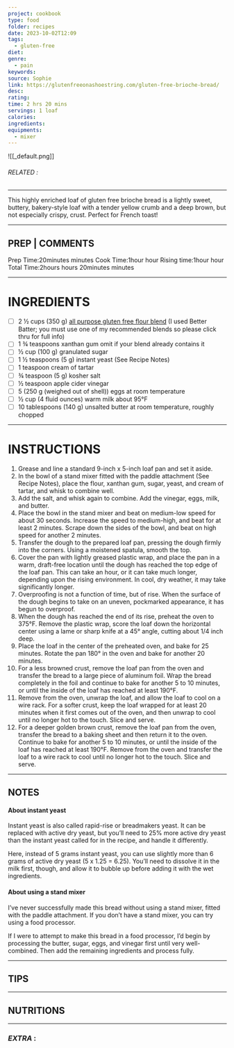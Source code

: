 ```yaml
---
project: cookbook
type: food
folder: recipes
date: 2023-10-02T12:09
tags:
  - gluten-free
diet: 
genre:
  - pain
keywords: 
source: Sophie
link: https://glutenfreeonashoestring.com/gluten-free-brioche-bread/
desc: 
rating: 
time: 2 hrs 20 mins
servings: 1 loaf
calories: 
ingredients: 
equipments:
  - mixer
---
```


![[_default.png]]
###### *RELATED* : 
---
This highly enriched loaf of gluten free brioche bread is a lightly sweet, buttery, bakery-style loaf with a tender yellow crumb and a deep brown, but not especially crispy, crust. Perfect for French toast!

---
## PREP | COMMENTS

Prep Time:20minutes minutes
Cook Time:1hour hour
Rising time:1hour hour
Total Time:2hours hours 20minutes minutes

---
# INGREDIENTS

- [ ] 2 ½ cups (350 g) [all purpose gluten free flour blend](https://glutenfreeonashoestring.com/all-purpose-gluten-free-flour-recipes/) (I used Better Batter; you must use one of my recommended blends so please click thru for full info)
- [ ] 1 ¾ teaspoons xanthan gum omit if your blend already contains it
- [ ] ½ cup (100 g) granulated sugar
- [ ] 1 ½ teaspoons (5 g) instant yeast (See Recipe Notes)
- [ ] 1 teaspoon cream of tartar
- [ ] ¾ teaspoon (5 g) kosher salt
- [ ] ½ teaspoon apple cider vinegar
- [ ] 5 (250 g (weighed out of shell)) eggs at room temperature
- [ ] ½ cup (4 fluid ounces) warm milk about 95°F
- [ ] 10 tablespoons (140 g) unsalted butter at room temperature, roughly chopped

---
# INSTRUCTIONS

1. Grease and line a standard 9-inch x 5-inch loaf pan and set it aside.
2. In the bowl of a stand mixer fitted with the paddle attachment (See Recipe Notes), place the flour, xanthan gum, sugar, yeast, and cream of tartar, and whisk to combine well.
3. Add the salt, and whisk again to combine. Add the vinegar, eggs, milk, and butter.
4. Place the bowl in the stand mixer and beat on medium-low speed for about 30 seconds. Increase the speed to medium-high, and beat for at least 2 minutes. Scrape down the sides of the bowl, and beat on high speed for another 2 minutes.
5. Transfer the dough to the prepared loaf pan, pressing the dough firmly into the corners. Using a moistened spatula, smooth the top.
6. Cover the pan with lightly greased plastic wrap, and place the pan in a warm, draft-free location until the dough has reached the top edge of the loaf pan. This can take an hour, or it can take much longer, depending upon the rising environment. In cool, dry weather, it may take significantly longer.
7. Overproofing is not a function of time, but of rise. When the surface of the dough begins to take on an uneven, pockmarked appearance, it has begun to overproof.
8. When the dough has reached the end of its rise, preheat the oven to 375°F. Remove the plastic wrap, score the loaf down the horizontal center using a lame or sharp knife at a 45° angle, cutting about 1/4 inch deep.
9. Place the loaf in the center of the preheated oven, and bake for 25 minutes. Rotate the pan 180° in the oven and bake for another 20 minutes.
10. For a less browned crust, remove the loaf pan from the oven and transfer the bread to a large piece of aluminum foil. Wrap the bread completely in the foil and continue to bake for another 5 to 10 minutes, or until the inside of the loaf has reached at least 190°F.
11. Remove from the oven, unwrap the loaf, and allow the loaf to cool on a wire rack. For a softer crust, keep the loaf wrapped for at least 20 minutes when it first comes out of the oven, and then unwrap to cool until no longer hot to the touch. Slice and serve.
12. For a deeper golden brown crust, remove the loaf pan from the oven, transfer the bread to a baking sheet and then return it to the oven. Continue to bake for another 5 to 10 minutes, or until the inside of the loaf has reached at least 190°F. Remove from the oven and transfer the loaf to a wire rack to cool until no longer hot to the touch. Slice and serve.

---
## NOTES

#### About instant yeast

Instant yeast is also called rapid-rise or breadmakers yeast. It can be replaced with active dry yeast, but you’ll need to 25% more active dry yeast than the instant yeast called for in the recipe, and handle it differently.

Here, instead of 5 grams instant yeast, you can use slightly more than 6 grams of active dry yeast (5 x 1.25 = 6.25). You’ll need to dissolve it in the milk first, though, and allow it to bubble up before adding it with the wet ingredients.

#### About using a stand mixer

I’ve never successfully made this bread without using a stand mixer, fitted with the paddle attachment. If you don’t have a stand mixer, you can try using a food processor.

If I were to attempt to make this bread in a food processor, I’d begin by processing the butter, sugar, eggs, and vinegar first until very well-combined. Then add the remaining ingredients and process fully.

---
## TIPS



---
## NUTRITIONS



---
### *EXTRA* :



